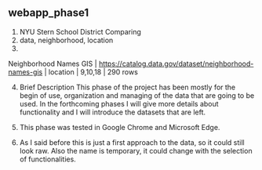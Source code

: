 ## webapp_phase1

1. NYU Stern School District Comparing
2. data, neighborhood, location
3.
Neighborhood Names GIS | https://catalog.data.gov/dataset/neighborhood-names-gis | location | 9,10,18 | 290 rows 

4. Brief Description
    This phase of the project has been mostly for the begin of use, organization and managing of the data that are going to be used. In the forthcoming phases I will give more details about functionality and I will introduce the datasets that are left.
    
    
5. This phase was tested in Google Chrome and Microsoft Edge.

6. As I said before this is just a first approach to the data, so it could still look raw. Also the name is temporary, it could change with the selection of functionalities.